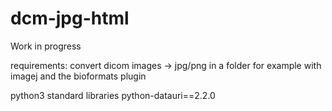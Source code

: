 # dcm-jpg-html
Work in progress

requirements: convert dicom images -> jpg/png in a folder
for example with imagej and the bioformats plugin


python3 standard libraries
python-datauri==2.2.0
